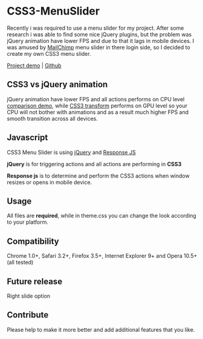 CSS3-MenuSlider
===============

Recently i was required to use a menu slider for my project. After some research i was able to find some nice jQuery plugins, but the problem was jQuery animation have lower FPS and due to that it lags in mobile devices. I was amused by [MailChimp](http://mailchimp.com) menu slider in there login side, so I decided to create my own CSS3 menu slider.

[Project demo](http://b3ckstage.github.io/CSS3-MenuSlider/) | [Github](https://github.com/b3ckstage/CSS3-MenuSlider)

## CSS3 vs jQuery animation

jQuery animation have lower FPS and all actions performs on CPU level [comparison demo](http://css3.bradshawenterprises.com/blog/jquery-vs-css3-transitions/), while [CSS3 transform](http://www.w3.org/TR/css3-transforms/) performs on GPU level so your CPU will not bother with animations and as a result much higher FPS and smooth transition across all devices.

## Javascript

CSS3 Menu Slider is using [jQuery](https://github.com/jquery/jquery) and [Response JS](https://github.com/ryanve/response.js)

**jQuery** is for triggering actions and all actions are performing in **CSS3**

**Response js** is to determine and perform the CSS3 actions when window resizes or opens in mobile device.

## Usage

All files are **required**, while in theme.css you can change the look according to your platform.

## Compatibility

Chrome 1.0+, Safari 3.2+, Firefox 3.5+, Internet Explorer 9+ and Opera 10.5+ (all tested)

## Future release

Right slide option

## Contribute

Please help to make it more better and add additional features that you like.
